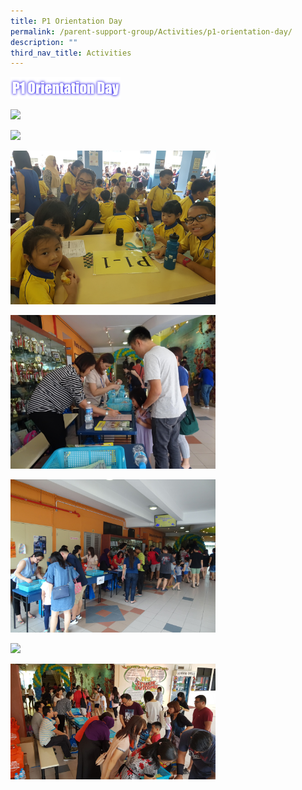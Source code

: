 ```yaml
---
title: P1 Orientation Day
permalink: /parent-support-group/Activities/p1-orientation-day/
description: ""
third_nav_title: Activities
---
```

<img src="/images/P1%20ORday.png" 
     style="width:35%">

<img src="/images/P1%20Orientation%20Day1.jpeg" 
     style="width:65%">

<img src="/images/P1%20Orientation%20Day2.jpeg" 
     style="width:65%">

<img src="/images/P1%20Orientation%20Day3.jpeg" 
     style="width:65%">

<img src="/images/P1%20Orientation%20Day4-min.jpeg" 
     style="width:65%">

<img src="/images/P1%20Orientation%20Day5.jpeg" 
     style="width:65%">

<img src="/images/P1%20Orientation%20Day6.jpeg" 
     style="width:65%">

<img src="/images/P1%20Orientation%20Day8.jpeg" 
     style="width:65%">


